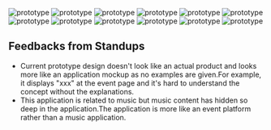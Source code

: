 ![prototype](https://github.com/deco3500-2017/Genius/blob/master/DigitalPrototype/img2/Homepage.png)
![prototype](https://github.com/deco3500-2017/Genius/blob/master/DigitalPrototype/img2/Event%20Gallery%20-%20happy.png)
![prototype](https://github.com/deco3500-2017/Genius/blob/master/DigitalPrototype/img2/View%20Event.png)
![prototype](https://github.com/deco3500-2017/Genius/blob/master/DigitalPrototype/img2/Join%20Event.png)
![prototype](https://github.com/deco3500-2017/Genius/blob/master/DigitalPrototype/img2/Create%20Event.png)
![prototype](https://github.com/deco3500-2017/Genius/blob/master/DigitalPrototype/img2/Add%20Images.png)
![prototype](https://github.com/deco3500-2017/Genius/blob/master/DigitalPrototype/img2/My%20Page.png)
![prototype](https://github.com/deco3500-2017/Genius/blob/master/DigitalPrototype/img2/My%20Like.png)
![prototype](https://github.com/deco3500-2017/Genius/blob/master/DigitalPrototype/img2/My%20Event.png)
![prototype](https://github.com/deco3500-2017/Genius/blob/master/DigitalPrototype/img2/My%20Event%202.png)
![prototype](https://github.com/deco3500-2017/Genius/blob/master/DigitalPrototype/img2/Delete%20Event.png)
![prototype](https://github.com/deco3500-2017/Genius/blob/master/DigitalPrototype/img2/Delete.png)
## Feedbacks from Standups
* Current prototype design doesn't look like an actual product and looks more like an application mockup as no examples are given.For example, it displays "xxx" at the event page and it's hard to understand the concept without the explanations.
* This application is related to music but music content has hidden so deep in the application.The application is more like an event platform rather than a music application.
